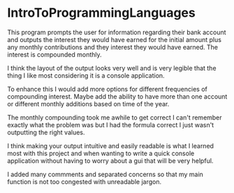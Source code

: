 # IntroToProgrammingLanguages
This program prompts the user for information regarding their bank account and outputs the interest they would have earned for the initial amount plus any monthly contributions and they interest they would have earned.
The interest is compounded monthly.

I think the layout of the output looks very well and is very legible that the thing I like most considering it is a console application.

To enhance this I would add more options for different frequencies of compounding interest.  Maybe add the ability to have more than one account or different monthly additions based on time of the year.

The monthly compounding took me awhile to get correct I can't remember exactly what the problem was but I had the formula correct I just wasn't outputting the right values.

I think making your output intuitive and easily readable is what I learned most with this project and when wanting to write a quick console application without having to worry about a gui that will be very helpful.

I added many commments and separated concerns so that my main function is not too congested with unreadable jargon.

